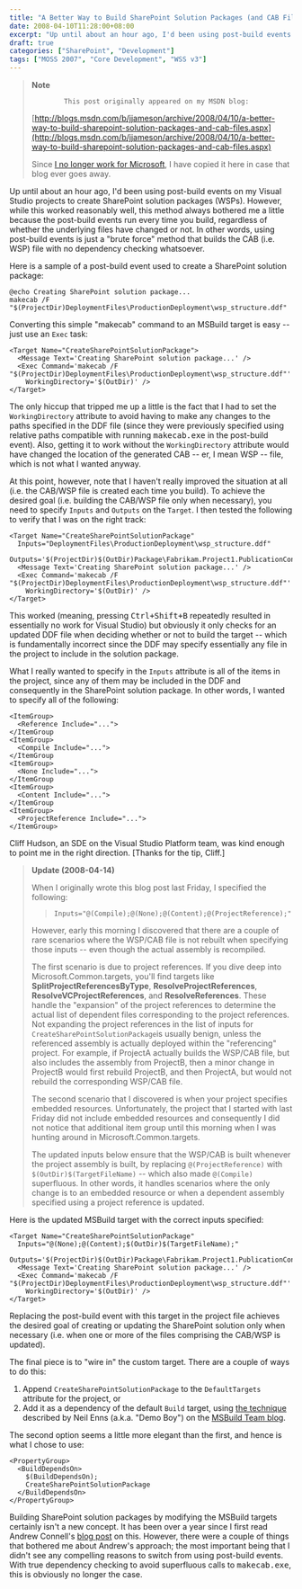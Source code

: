 ```yaml
---
title: "A Better Way to Build SharePoint Solution Packages (and CAB Files)"
date: 2008-04-10T11:28:00+08:00
excerpt: "Up until about an hour ago, I'd been using post-build events on my Visual Studio projects to create SharePoint solution packages (WSPs). However, while this worked reasonably well, this method always bothered me a little because the post-build events..."
draft: true
categories: ["SharePoint", "Development"]
tags: ["MOSS 2007", "Core Development", "WSS v3"]
---
```


> **Note**
> 
>             This post originally appeared on my MSDN blog:
> 
> 
> 
> [http://blogs.msdn.com/b/jjameson/archive/2008/04/10/a-better-way-to-build-sharepoint-solution-packages-and-cab-files.aspx](http://blogs.msdn.com/b/jjameson/archive/2008/04/10/a-better-way-to-build-sharepoint-solution-packages-and-cab-files.aspx)
> 
> 
> Since [I no longer work for Microsoft](/blog/jjameson/2011/09/02/last-day-with-microsoft), I have copied it here in case that blog                 ever goes away.


Up until about an hour ago, I'd been using post-build events on my Visual Studio         projects to create SharePoint solution packages (WSPs). However, while this worked         reasonably well, this method always bothered me a little because the post-build         events run every time you build, regardless of whether the underlying files have         changed or not. In other words, using post-build events is just a "brute force"         method that builds the CAB (i.e. WSP) file with no dependency checking whatsoever.

Here is a sample of a post-build event used to create a SharePoint solution package:



```
@echo Creating SharePoint solution package...
makecab /F "$(ProjectDir)DeploymentFiles\ProductionDeployment\wsp_structure.ddf"
```



Converting this simple "makecab" command to an MSBuild target is easy -- just use         an `Exec` task:



```
<Target Name="CreateSharePointSolutionPackage">
  <Message Text='Creating SharePoint solution package...' />
  <Exec Command='makecab /F "$(ProjectDir)DeploymentFiles\ProductionDeployment\wsp_structure.ddf"'
    WorkingDirectory='$(OutDir)' />
</Target>
```



The only hiccup that tripped me up a little is the fact that I had to set the `WorkingDirectory` attribute to avoid         having to make any changes to the paths specified in the DDF file (since they were         previously specified using relative paths compatible with running <kbd>makecab.exe</kbd>         in the post-build event). Also, getting it to work without the `WorkingDirectory` attribute would have changed the location of         the generated CAB -- er, I mean WSP -- file, which is not what I wanted anyway.

At this point, however, note that I haven't really improved the situation at all         (i.e. the CAB/WSP file is created each time you build). To achieve the desired goal         (i.e. building the CAB/WSP file only when necessary), you need to specify `Inputs` and `Outputs`         on the `Target`. I then tested the         following to verify that I was on the right track:



```
<Target Name="CreateSharePointSolutionPackage"
  Inputs="DeploymentFiles\ProductionDeployment\wsp_structure.ddf"
  Outputs='$(ProjectDir)$(OutDir)Package\Fabrikam.Project1.PublicationContentTypes.wsp'>
  <Message Text='Creating SharePoint solution package...' />
  <Exec Command='makecab /F "$(ProjectDir)DeploymentFiles\ProductionDeployment\wsp_structure.ddf"'
    WorkingDirectory='$(OutDir)' />
</Target>
```



This worked (meaning, pressing <kbd>Ctrl+Shift+B</kbd> repeatedly resulted in essentially         no work for Visual Studio) but obviously it only checks for an updated DDF file         when deciding whether or not to build the target -- which is fundamentally incorrect         since the DDF may specify essentially any file in the project to include in the         solution package.

What I really wanted to specify in the `Inputs`         attribute is all of the items in the project, since any of them may be included         in the DDF and consequently in the SharePoint solution package. In other words,         I wanted to specify all of the following:



```
<ItemGroup>
  <Reference Include="...">
</ItemGroup
<ItemGroup>
  <Compile Include="...">
</ItemGroup
<ItemGroup>
  <None Include="...">
</ItemGroup
<ItemGroup>
  <Content Include="...">
</ItemGroup
<ItemGroup>
  <ProjectReference Include="...">
</ItemGroup>
```



Cliff Hudson, an SDE on the Visual Studio Platform team, was kind enough to point         me in the right direction. [Thanks for the tip, Cliff.]


> **Update (2008-04-14)**
> 
> 
> When I originally wrote this blog post last Friday, I specified the following:
> 
> 
> > `Inputs="@(Compile);@(None);@(Content);@(ProjectReference);"`
> 
> 
> However, early this morning I discovered that there are a couple of rare scenarios                 where the WSP/CAB file is not rebuilt when specifying those inputs -- even though                 the actual assembly is recompiled.
> 
> The first scenario is due to project references. If you dive deep into Microsoft.Common.targets,                 you'll find targets like **SplitProjectReferencesByType**, **ResolveProjectReferences**,                 **ResolveVCProjectReferences**, and **ResolveReferences**.                 These handle the "expansion" of the project references to determine the actual list                 of dependent files corresponding to the project references. Not expanding the project                 references in the list of inputs for `CreateSharePointSolutionPackage`is usually benign, unless the referenced assembly is actually deployed                 within the "referencing" project. For example, if ProjectA actually builds the WSP/CAB                 file, but also includes the assembly from ProjectB, then a minor change in ProjectB                 would first rebuild ProjectB, and then ProjectA, but would not rebuild the corresponding                 WSP/CAB file.
> 
> The second scenario that I discovered is when your project specifies embedded resources.                 Unfortunately, the project that I started with last Friday did not include embedded                 resources and consequently I did not notice that additional item group until this                 morning when I was hunting around in Microsoft.Common.targets.
> 
> The updated inputs below ensure that the WSP/CAB is built whenever the project assembly                 is built, by replacing `@(ProjectReference)`                 with `$(OutDir)$(TargetFileName)`                 -- which also made `@(Compile)` superfluous.                 In other words, it handles scenarios where the only change is to an embedded resource                 or when a dependent assembly specified using a project reference is updated.


Here is the updated MSBuild target with the correct inputs specified:



```
<Target Name="CreateSharePointSolutionPackage"
  Inputs="@(None);@(Content);$(OutDir)$(TargetFileName);"
  Outputs='$(ProjectDir)$(OutDir)Package\Fabrikam.Project1.PublicationContentTypes.wsp'>
  <Message Text='Creating SharePoint solution package...' />
  <Exec Command='makecab /F "$(ProjectDir)DeploymentFiles\ProductionDeployment\wsp_structure.ddf"'
    WorkingDirectory='$(OutDir)' />
</Target>
```



Replacing the post-build event with this target in the project file achieves the         desired goal of creating or updating the SharePoint solution only when necessary         (i.e. when one or more of the files comprising the CAB/WSP is updated).

The final piece is to "wire in" the custom target. There are a couple of ways to         do this:

1. Append `CreateSharePointSolutionPackage`
            to the `DefaultTargets` attribute
            for the project, or
2. Add it as a dependency of the default `Build`
            target, using [the technique](http://blogs.msdn.com/msbuild/archive/2006/02/10/528822.aspx) described by Neil Enns (a.k.a. "Demo Boy") on the [MSBuild Team blog](http://blogs.msdn.com/msbuild).


The second option seems a little more elegant than the first, and hence is what         I chose to use:



```
<PropertyGroup>
  <BuildDependsOn>
    $(BuildDependsOn);
    CreateSharePointSolutionPackage
  </BuildDependsOn>
</PropertyGroup>
```



Building SharePoint solution packages by modifying the MSBuild targets certainly         isn't a new concept. It has been over a year since I first read Andrew Connell's         [blog post](http://www.andrewconnell.com/blog/articles/UsingVisualStudioAndMsBuildToCreateWssSolutions.aspx) on this. However, there were a couple of things that bothered         me about Andrew's approach; the most important being that I didn't see any compelling         reasons to switch from using post-build events. With true dependency checking to         avoid superfluous calls to <kbd>makecab.exe</kbd>, this is obviously no longer the         case.

